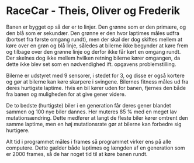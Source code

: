 # RaceCar - Theis, Oliver og Frederik
Banen er bygget op så der er to linjer. Den grønne som er den primære, og den blå som er sekundær. Den grønne er den hvor laptimes måles udfra (bortset 
fra første omgang rundt), men der skal der dog skiftes mellem at køre over en grøn og blå linje, således at bilerne ikke begynder at køre frem og tilbage 
over den grønne linje og derfor ikke får kørt en omgang rundt. Der skelnes dog ikke mellem hvilken retning bilerne kører omgangen, da dette ikke blev set
som en nødvendighed ift. opgavens problemstilling.

Bilerne er udstyret med 9 sensorer, i stedet for 3, og disse er også kortere og gør at bilerne kan køre skarpere i svingene. 
Bilernes fitness måles ud fra deres hurtigste laptime. Hvis en bil kører uden for banen, fjernes den både fra banen og muligheden for at give gener videre.

De to bedste (hurtigste) biler i en generation får deres gener blandet sammen og 100 nye biler dannes. Her muteres 85 % med en meget lav mutationsændring. 
Dette medfører at langt de fleste biler kører omtrent den samme laptime, men en høj mutationsrate gør at bilerne kan forbedre sig hurtigere.

Alt tid i programmet måles i frames så programmet virker ens på alle computere. Dette gælder både laptimes og længden af en generation som er 2000 frames, så de har noget tid til at køre banen rundt.
